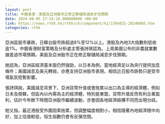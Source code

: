 ```yaml
---
layout: post
title: 中銀香港：美股及亞洲股市正修正聯儲局減息步伐預期
date: 2024-08-05 17:24:14.000000000 +08:00
link: https://news.rthk.hk/rthk/ch/component/k2/1764832-20240805.htm
categories: rthk
---
```


亞洲區股市暴跌，日韓台股市跌超過8%至12%以上。港股及內地3大指數則低收逾1%。中銀香港財富策略及分析處主管張詩琪認為，上周美國公布的非農就業數據差過市場預期，美股及亞洲股市正在修正聯儲局減息步伐預期。

她認為，亞洲區經濟基本面仍然強勁，以日本為例，當地經濟足以為央行提供加息條件；美國減息及美元轉弱，亦應支持亞洲股市表現，相信近日股市跌勢只是受市場氣氛短暫影響。

張詩琪說，美國減息背景下，亞洲貨幣升值或會拖累以出口為主導的經濟體，例如日本及南韓，但區內以內需為主的經濟體，特別是東盟，貨幣升值反而有利企業盈利，估計今年餘下時間亞洲股市繼續波動，亦會因各地經濟結構不同而出現分歧。

她又指，最近港股受外圍因素拖累，但調整幅度相對小，相信隨著內地經濟穩中向好，加上估值較低，恒生指數仍會有反彈空間。
